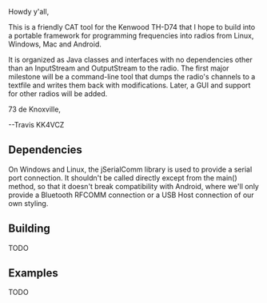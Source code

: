 Howdy y'all,

This is a friendly CAT tool for the Kenwood TH-D74 that I hope to build into a
portable framework for programming frequencies into radios from Linux, Windows,
Mac and Android.

It is organized as Java classes and interfaces with no dependencies other than
an InputStream and OutputStream to the radio.  The first major milestone will be
a command-line tool that dumps the radio's channels to a textfile and writes them
back with modifications.  Later, a GUI and support for other radios will be added.

73 de Knoxville,

--Travis KK4VCZ


## Dependencies

On Windows and Linux, the jSerialComm library is used to provide a serial port
connection.  It shouldn't be called directly except from the main() method, so
that it doesn't break compatibility with Android, where we'll only provide a
Bluetooth RFCOMM connection or a USB Host connection of our own styling.

## Building

TODO

## Examples

TODO

